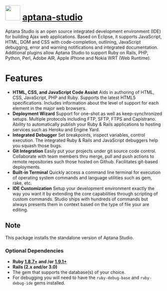 ﻿# <img src="https://cdn.rawgit.com/chocolatey/chocolatey-coreteampackages/edba4a5849ff756e767cba86641bea97ff5721fe/icons/aptana-studio.png" width="48" height="48"/> [aptana-studio](https://chocolatey.org/packages/aptana-studio)


Aptana Studio is an open source integrated development environment (IDE) for building Ajax web applications.
Based on Eclipse, it supports JavaScript, HTML, DOM and CSS with code-completion, outlining, JavaScript debugging, error and warning notifications
and integrated documentation.
Additional plugins allow Aptana Studio to support Ruby on Rails, PHP, Python, Perl, Adobe AIR, Apple iPhone and Nokia WRT (Web Runtime).

# Features
* __HTML, CSS, and JavaScript Code Assist__
Aids in authoring of HTML, CSS, JavaScript, PHP and Ruby.
Supports the latest HTML5 specifications.
Includes information about the level of support for each element in the major web browsers.
* __Deployment Wizard__
Support for one-shot as well as keep-synchronized setups.
Multiple protocols including FTP, SFTP, FTPS and Capistrano.
Ability to automatically publish your Ruby & Rails applications to hosting services such as Heroku and Engine Yard.
* __Integrated Debugger__
Set breakpoints, inspect variables, control execution.
The integrated Ruby & Rails and JavaScript debuggers help you squash those bugs.
* __Git Integration__
Easily put your projects under git source code control.
Collaborate with team members thru merge, pull and push actions to remote repositories such those hosted on Github.
Facilitates git-based deployments.
* __Built-in Terminal__
Quickly access a command line terminal for execution of operating system commands and language utilities such as gem, rake, etc.
* __IDE Customization__
Setup your development environment exactly the way you want it by extending the core capabilities through scripting of custom commands.
Studio ships with hundreds of commands but always presents them in context based on the type of file your are editing.

## Note

This package installs the standalone version of Aptana Studio.

### Optional Dependencies
* __Ruby [1.8.7+](https://chocolatey.org/packages/ruby/1.8.7) and /or [1.9.1+](https://chocolatey.org/packages/ruby/1.9.2)__
* __Rails (2.x and/or 3.0)__
* The gem that supports the database(s) of your choice.
* For debugging you will need to have the `ruby-debug-base` and `ruby-debug-ide` gems installed.

